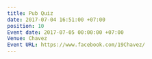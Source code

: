 ```yaml
---
title: Pub Quiz
date: 2017-07-04 16:51:00 +07:00
position: 10
Event date: 2017-07-05 00:00:00 +07:00
Venue: Chavez
Event URL: https://www.facebook.com/19Chavez/
---
```


